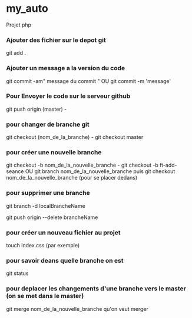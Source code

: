 # my_auto
Projet php


### Ajouter des fichier sur le depot git
git add .

### Ajouter un message a la version du code
git commit -am" message du commit "
OU git commit -m 'message'

### Pour Envoyer le code sur le serveur github
git push origin (master) -

### pour changer de branche git 
git checkout (nom_de_la_branche) - git checkout master


### pour créer une nouvelle branche
git checkout -b nom_de_la_nouvelle_branche - git checkout -b ft-add-seance
OU git branch nom_de_la_nouvelle_branche puis git checkout nom_de_la_nouvelle_branche (pour se placer dedans)


### pour supprimer une branche
git branch -d localBrancheName

git push origin --delete brancheName

### pour créer un nouveau fichier au projet 
touch index.css (par exemple)

### pour savoir deans quelle branche on est
 git status 

### pour deplacer les changements d'une branche vers le master (on se met dans le master)
git merge nom_de_la_nouvelle_branche qu'on veut merger